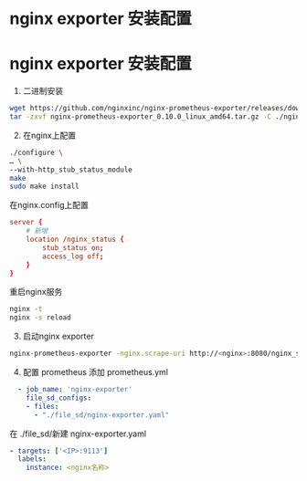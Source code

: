 # nginx exporter 安装配置


# nginx exporter 安装配置
1. 二进制安装
```sh
wget https://github.com/nginxinc/nginx-prometheus-exporter/releases/download/v0.10.0/nginx-prometheus-exporter_0.10.0_linux_amd64.tar.gz
tar -zxvf nginx-prometheus-exporter_0.10.0_linux_amd64.tar.gz -C ./nginx-exporter
```
2. 在nginx上配置
```sh
./configure \
… \
--with-http_stub_status_module
make
sudo make install
```
在nginx.config上配置  
```conf
server {
    # 新增
    location /nginx_status {
        stub_status on;
        access_log off;
    }
}
```
重启nginx服务  
```sh
nginx -t
nginx -s reload
```

3. 启动nginx exporter
```sh
nginx-prometheus-exporter -nginx.scrape-uri http://<nginx>:8080/nginx_status
```

4. 配置 prometheus
添加 prometheus.yml
```yml
  - job_name: 'nginx-exporter'
    file_sd_configs:
    - files:
      - "./file_sd/nginx-exporter.yaml"
```
在 ./file_sd/新建 nginx-exporter.yaml
```yml
- targets: ['<IP>:9113']
  labels:
    instance: <nginx名称>
```


